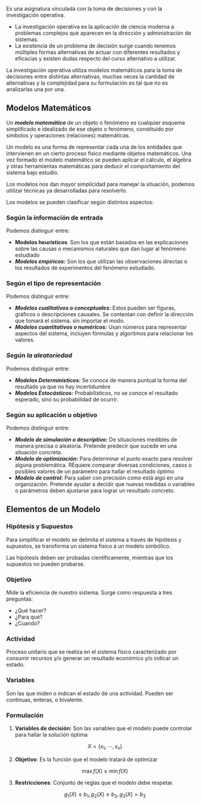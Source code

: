Es una asignatura vinculada con la toma de decisiones y con la investigación operativa.

- La investigación operativa es la aplicación de ciencia moderna a problemas complejos que aparecen en la dirección y administración de sistemas.
- La existencia de un problema de decisión surge cuando tenemos múltiples formas alternativas de actuar con diferentes resultados y eficacias y existen dudas respecto del curso alternativo a utilizar.

La investigación operativa utiliza modelos matemáticos para la toma de decisiones entre distintas alternativas, muchas veces la cantidad de alternativas y la complejidad para su formulación es tal que no es analizarlas una por una.

## Modelos Matemáticos

Un ***modelo matemático*** de un objeto o fenómeno es cualquier esquema simplificado e idealizado de ese objeto o fenómeno, constituido por símbolos y operaciones (relaciones) matemáticas.

Un modelo es una forma de representar cada una de los entidades que intervienen en un cierto proceso fisico mediante objetos matemáticos. Una vez formado el modelo matemático se pueden aplicar el cálculo, el álgebra y otras herramientas matemáticas para deducir el comportamiento del sistema bajo estudio.

Los modelos nos dan mayor simplicidad para manejar la situación, podemos utilizar técnicas ya desarrolladas para resolverlo.

Los modelos se pueden clasificar según distintos aspectos:

### Según la información de entrada

Podemos distinguir entre:

- **Modelos heurísticos**. Son los que están basados en las explicaciones sobre las causas o mecanismos naturales que dan lugar al fenómeno estudiado
- ***Modelos empíricos:*** Son los que utilizan las observaciones directas o los resultados de experimentos del fenómeno estudiado.

### Según el tipo de representación

Podemos distinguir entre:

- ***Modelos cualitativos o conceptuales:*** Estos pueden ser figuras, gráficos o descripciones causales. Se contentan con definir la dirección que tomará el sistema. sin importar el modo.
- ***Modelos cuantitativos o numéricos:*** Usan números para representar aspectos del sistema, incluyen fórmulas y algoritmos para relacionar los valores.

### ***Según la aleatoriedad***

Podemos distinguir entre:

- ***Modelos Determinísticos:*** Se conoce de manera puntual la forma del resultado ya que no hay incertidumbre
- ***Modelos Estocásticos:*** Probabilísticos, no se conoce el resultado esperado, sino su probabilidad de ocurrir.

### Según su aplicación u objetivo

Podemos distinguir entre:

- ***Modelo de simulación o descriptivo:*** De situaciones medibles de manera precisa o aleatoria. Pretende predecir que sucede en una situación concreta.
- ***Modelo de optimización:*** Para determinar el punto exacto para resolver alguna problemática. REquiere comparar diversas condiciones, casos o posibles valores de un parámetro para hallar el resultado óptimo
- ***Modelo de control:*** Para saber con precisión como está algo en una organización. Pretende ayudar a decidir que nuevas medidas o variables o parámetros deben ajustarse para lograr un resultado concreto.

## Elementos de un Modelo

### Hipótesis y Supuestos

Para simplificar el modelo se delimita el sistema a través de hipótesis y supuestos, se transforma un sistema físico a un modelo simbólico.

Las hipótesis deben ser probadas científicamente, mientras que los supuestos no pueden probarse.

### Objetivo

Mide la eficiencia de nuestro sistema. Surge como respuesta a tres preguntas:

- ¿Qué hacer?
- ¿Para qué?
- ¿Cuando?

### Actividad

Proceso unitario que se realiza en el sistema físico caracterizado por consumir recursos y/o generar un resultado económico y/o indicar un estado.

### Variables

Son las que miden o indican el estado de una actividad. Pueden ser continuas, enteras, o bivalente.

### Formulación

1. **Variables de decisión:** Son las variables que el modelo puede controlar para hallar la solución óptima

	$$
    X = (x_1, \cdots, x_n)
    $$

2. **Objetivo**: Es la función que el modelo tratará de optimizar

	$$
    \max f(X) \lor \min f(X)
    $$

3. **Restricciones**: Conjunto de reglas que el modelo debe respetar.

	$$
	g_1(X) \leq b_1, g_2(X) \geq b_2, g_3(X) = b_3
	$$
